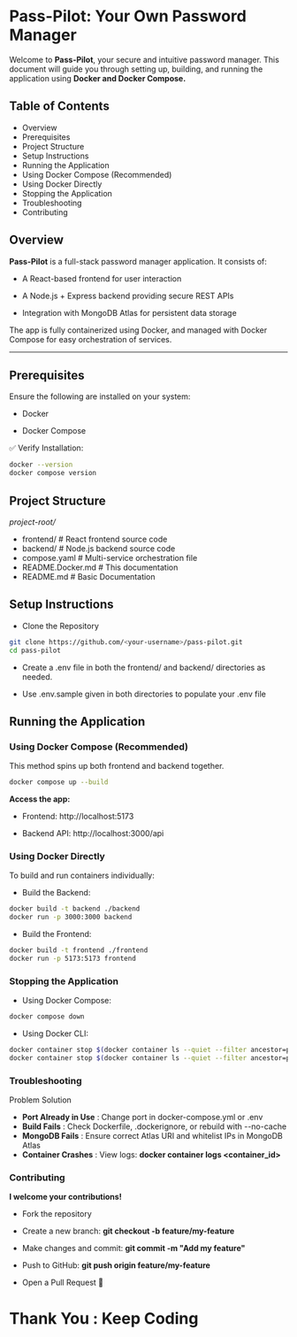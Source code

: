 # Pass-Pilot: Your Own Password Manager

Welcome to **Pass-Pilot**, your secure and intuitive password manager.
This document will guide you through setting up, building, and running the application using **Docker and Docker Compose.**

## Table of Contents

- Overview
- Prerequisites
- Project Structure
- Setup Instructions
- Running the Application
- Using Docker Compose (Recommended)
- Using Docker Directly
- Stopping the Application
- Troubleshooting
- Contributing

## Overview

**Pass-Pilot** is a full-stack password manager application. It consists of:

- A React-based frontend for user interaction

- A Node.js + Express backend providing secure REST APIs

- Integration with MongoDB Atlas for persistent data storage

The app is fully containerized using Docker, and managed with Docker Compose for easy orchestration of services.

---

## Prerequisites

Ensure the following are installed on your system:

- Docker

- Docker Compose

✅ Verify Installation:

```bash
docker --version
docker compose version
```

## Project Structure

*project-root/*
- frontend/ # React frontend source code
- backend/ # Node.js backend source code
- compose.yaml # Multi-service orchestration file
- README.Docker.md # This documentation
- README.md # Basic Documentation

## Setup Instructions

- Clone the Repository

```bash
git clone https://github.com/<your-username>/pass-pilot.git
cd pass-pilot
```

- Create a .env file in both the frontend/ and backend/ directories as needed.

- Use .env.sample given in both directories to populate your .env file

## Running the Application

### Using Docker Compose (Recommended)

This method spins up both frontend and backend together.

```bash
docker compose up --build
```

**Access the app:**

- Frontend: http://localhost:5173

- Backend API: http://localhost:3000/api

### Using Docker Directly

To build and run containers individually:

- Build the Backend:

```bash
docker build -t backend ./backend
docker run -p 3000:3000 backend
```

- Build the Frontend:

```bash
docker build -t frontend ./frontend
docker run -p 5173:5173 frontend
```

### Stopping the Application

- Using Docker Compose:

```bash
docker compose down
```

- Using Docker CLI:

```bash
docker container stop $(docker container ls --quiet --filter ancestor=pass-pilot-backend)
docker container stop $(docker container ls --quiet --filter ancestor=pass-pilot-frontend)
```

### Troubleshooting

Problem Solution

- **Port Already in Use** : Change port in docker-compose.yml or .env
- **Build Fails** : Check Dockerfile, .dockerignore, or rebuild with --no-cache
- **MongoDB Fails** : Ensure correct Atlas URI and whitelist IPs in MongoDB Atlas
- **Container Crashes** : View logs: **docker container logs <container_id>**

### Contributing

**I welcome your contributions!**

- Fork the repository

- Create a new branch: **git checkout -b feature/my-feature**

- Make changes and commit: **git commit -m "Add my feature"**

- Push to GitHub: **git push origin feature/my-feature**

- Open a Pull Request 🎉

# Thank You : Keep Coding
